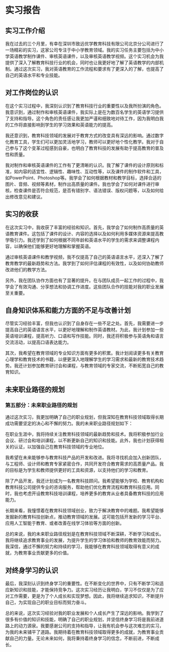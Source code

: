 <!-- ---
home: true
actions:
  - text: Mein Tagebuch
    link: /tagebuch/
  - text: Deutsch Lernen
    link: /deutsch/
  - text: Chinesisch-Englisch Übersetzung
    link: /translate/
  - text: Modernes Englisch
    link: /englisch/
---

[西方音乐史](musik) -->

# 实习报告

## 实习工作介绍

我在过去的三个月里，有幸在深圳市致远优学教育科技有限公司北京分公司进行了一场精彩的实习，这家公司专注于中小学教育领域。我的实习任务主要包括为中小学英语教学制作课件、审核英语课件，以及审核英语教学视频。这个实习机会为我提供了深入了解教育科技行业的机会，同时也让我更好地了解了英语教学的内部机制。通过这次实习，我对英语教育的工作流程和要求有了更深入的了解，也提高了自己的英语水平和专业技能。

## 对工作岗位的认识

在这个实习过程中，我深刻认识到了教育科技行业的重要性以及我所扮演的角色。我意识到，通过制作和审核英语课件，我实际上是在为数百名学生的英语学习提供了支持和指导。这个角色的责任感让我更加严谨和细致地对待工作，因为我明白我的工作将直接影响到学生的学习效果和英语能力的提高。

我还意识到，教育科技领域的发展对于教育方式的改变具有深远的影响。通过数字化教育工具，学生们可以更加灵活地学习，教师可以更好地个性化教学。我对于自己参与了这个变革过程感到自豪，也明白了教育科技的发展有助于提高教育的普及性和质量。

我对制作和审核英语课件的工作有了更清晰的认识。我了解了课件的设计原则和标准，如内容的适宜性、逻辑性、趣味性、互动性等，以及课件的制作软件和工具，如PowerPoint、Photoshop等。我学会了如何根据教材和教学目标，选择合适的图片、音频、视频等素材，制作出高质量的课件。我也学会了如何对课件进行审核，检查课件是否符合规范，是否有错别字、语法错误、版权问题等，以及如何给出修改意见和建议。

## 实习的收获

在这次实习中，我收获了丰富的经验和知识。首先，我学会了如何制作高质量的英语教育课件。这包括了课件的设计、内容的选择以及如何利用多媒体资源来提高教学吸引力。我还学到了如何根据不同年龄和英语水平的学生的需求来调整课程内容，以确保他们能够更好地理解和掌握英语。

通过审核英语课件和教学视频，我不仅提高了自己的英语语言水平，还深入了解了教育教学的最新趋势和方法。我学到了如何评估课程的有效性，以及如何协助教师改进他们的教学方法。

另外，我在团队协作方面也有了显著的提升。在与团队成员一起工作的过程中，我学会了有效沟通、分享想法和协调工作进度。这些团队合作的技能对我的职业发展至关重要。

## 自身知识体系和能力方面的不足与改善计划

尽管实习经验丰富，但我也认识到了自身存在一些不足之处。首先，我需要进一步提高自己的英语语言水平，以更好地理解和制作英语教材。为此，我计划参加一些英语培训课程，提高听力、口语和写作技能。同时，我还将积极参与英语角和语言交流活动，以提高口语表达能力。

其次，我希望在教育领域的专业知识方面有更多的积累。我计划阅读更多有关教育心理学和教育技术的书籍，以便更深入地理解学生的学习需求和最新的教育技术趋势。我还计划参加教育研讨会和课程，与教育领域的专家交流，不断拓宽自己的教育知识。

## 未来职业路径的规划

### 第五部分：未来职业路径的规划

通过这次实习，我更加明确了自己的职业规划，但我深知在教育科技领域取得长期成功需要坚定的决心和不懈的努力。我的未来职业路径规划如下：

在职业生涯中，我将持续关注教育科技领域的最新趋势和技术。我将积极参加行业会议、研讨会和培训课程，以不断更新自己的知识和技能。此外，我也计划获得相关的认证，以加强自己在教育科技领域的专业地位。

我希望在未来能够参与教育科技产品的开发和改进。我将寻找机会加入创新团队，与工程师、设计师和教育专家紧密合作，共同开发符合教育需求的高质量产品。我的目标是为学生和教师提供更好的工具和资源，以支持他们的学习和教育。

除了产品开发，我还计划成为一名教育科技顾问。我希望能够为学校、教育机构和教育科技公司提供专业的咨询服务，帮助他们优化教育流程和教育科技应用。同时，我也考虑开设教育科技培训课程，培养更多的教育从业者具备教育科技的应用能力。

长期来看，我憧憬着在教育科技领域创业，致力于解决教育中的难题。我希望能够发掘新的教育科技创新点，推动教育领域的发展。这可能包括开发新的学习平台、应用人工智能于教育、或者改善在线学习体验等方面的创新。

总的来说，我的未来职业路径规划是在教育科技领域不断深耕，不断学习和成长。我将继续追求教育事业的发展，为提升学生的学习体验和教师的教育效能而努力。我深信，通过不懈的努力和持续的学习，我能够在教育科技领域取得有意义的成就，为教育事业贡献更多的价值。

## 对终身学习的认识

最后，我深刻认识到终身学习的重要性。在不断变化的世界中，只有不断学习和适应新知识和技能，才能保持竞争力。这次实习经历让我明白，学习不仅仅是为了应对工作需要，更是为了个人成长和实现梦想。因此，我将继续追求知识，不断提升自己，为实现自己的职业目标而努力奋斗。

总的来说，这次实习经验对我的职业发展和个人成长产生了深远的影响。我学到了很多有价值的知识和技能，明确了自己的职业规划，并坚信终身学习将是我前进道路上的动力源泉。我要感谢公司的支持和指导，让我有机会参与这次难忘的实习，为我的未来铺平了道路。我期待着在教育科技领域取得更多的成就，为教育事业贡献自己的力量。无论未来如何，我将秉持着终身学习的信念，不断前进，不断成长。

